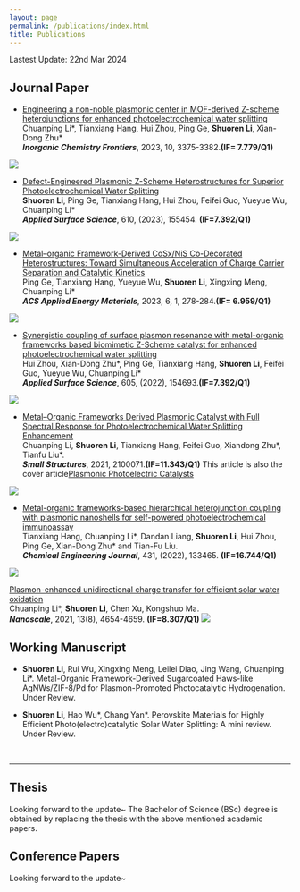 ```yaml
---
layout: page
permalink: /publications/index.html
title: Publications
---
```


Lastest Update: 22nd Mar 2024

## Journal Paper

- [Engineering a non-noble plasmonic center in MOF-derived Z-scheme heterojunctions for enhanced photoelectrochemical water splitting](https://pubs.rsc.org/en/content/articlelanding/2023/QI/D3QI00472D)<br> Chuanping Li*, Tianxiang Hang, Hui Zhou, Ping Ge, **Shuoren Li**, Xian-Dong Zhu*<br>_**Inorganic Chemistry Frontiers**_, 2023, 10, 3375-3382.**(IF= 7.779/Q1)**
<img src="/images/paper1.gif">

- [Defect-Engineered Plasmonic Z-Scheme Heterostructures for Superior Photoelectrochemical Water Splitting](https://www.sciencedirect.com/science/article/pii/S0169433222029828)<br> **Shuoren Li**, Ping Ge, Tianxiang Hang, Hui Zhou, Feifei Guo, Yueyue Wu, Chuanping Li*<br>_**Applied Surface Science**_, 610, (2023), 155454. **(IF=7.392/Q1)**
<img src="/images/paper2.jpg">

- [Metal–organic Framework-Derived CoSx/NiS Co-Decorated Heterostructures: Toward Simultaneous Acceleration of Charge Carrier Separation and Catalytic Kinetics](https://pubs.acs.org/doi/full/10.1021/acsaem.2c02906)<br> Ping Ge, Tianxiang Hang, Yueyue Wu, **Shuoren Li**, Xingxing Meng, Chuanping Li*<br>_**ACS Applied Energy Materials**_, 2023, 6, 1, 278-284.**(IF= 6.959/Q1)**
<img src="/images/paper3.jpeg">

- [Synergistic coupling of surface plasmon resonance with metal-organic frameworks based biomimetic Z-Scheme catalyst for enhanced photoelectrochemical water splitting](https://www.sciencedirect.com/science/article/pii/S0169433222022231)<br> Hui Zhou, Xian-Dong Zhu*, Ping Ge, Tianxiang Hang, **Shuoren Li**, Feifei Guo, Yueyue Wu, Chuanping Li*<br>_**Applied Surface Science**_, 605, (2022), 154693.**(IF=7.392/Q1)**
<img src="/images/paper4.jpg">

- [Metal–Organic Frameworks Derived Plasmonic Catalyst with Full Spectral Response for Photoelectrochemical Water Splitting Enhancement](https://onlinelibrary.wiley.com/doi/abs/10.1002/sstr.202100071)<br> Chuanping Li, **Shuoren Li**, Tianxiang Hang, Feifei Guo, Xiandong Zhu*, Tianfu Liu*.<br>_**Small Structures**_, 2021, 2100071.**(IF=11.343/Q1)**
This article is also the cover article[Plasmonic Photoelectric Catalysts](https://onlinelibrary.wiley.com/doi/10.1002/sstr.202270020?af=R)
<img src="/images/paper5.png">

- [Metal-organic frameworks-based hierarchical heterojunction coupling with plasmonic nanoshells for self-powered photoelectrochemical immunoassay](https://www.sciencedirect.com/science/article/pii/S1385894721050397)<br> Tianxiang Hang, Chuanping Li*, Dandan Liang, **Shuoren Li**, Hui Zhou, Ping Ge, Xian-Dong Zhu* and Tian-Fu Liu.<br>_**Chemical Engineering Journal**_, 431, (2022), 133465. **(IF=16.744/Q1)**
<img src="/images/paper6.jpg">

[Plasmon-enhanced unidirectional charge transfer for efficient solar water oxidation](https://pubs.rsc.org/en/content/articlelanding/2021/NR/D1NR00324K)<br> Chuanping Li*, **Shuoren Li**, Chen Xu, Kongshuo Ma.<br>_**Nanoscale**_, 2021, 13(8), 4654-4659. **(IF=8.307/Q1)**
<img src="/images/paper7.gif">
  <br>

## Working Manuscript

- **Shuoren Li**, Rui Wu, Xingxing Meng, Leilei Diao, Jing Wang, Chuanping Li*. Metal-Organic Framework-Derived Sugarcoated Haws-like AgNWs/ZIF-8/Pd for Plasmon-Promoted Photocatalytic Hydrogenation. Under Review.<br>

- **Shuoren Li**, Hao Wu*, Chang Yan*. Perovskite Materials for Highly Efficient Photo(electro)catalytic Solar Water Splitting: A mini review. Under Review.

  <br>

---

## Thesis

Looking forward to the update~
The Bachelor of Science (BSc) degree is obtained by replacing the thesis with the above mentioned academic papers.

## Conference Papers

Looking forward to the update~
  <br>
